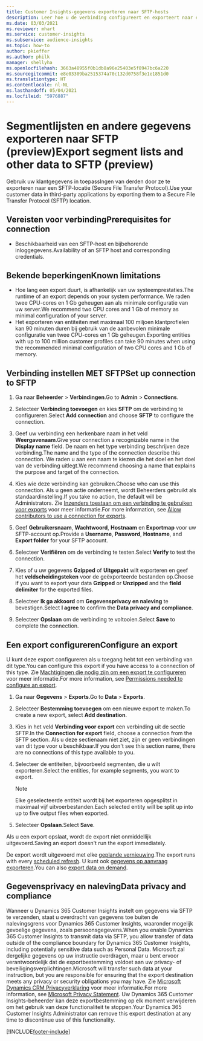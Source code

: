 ```yaml
---
title: Customer Insights-gegevens exporteren naar SFTP-hosts
description: Leer hoe u de verbinding configureert en exporteert naar een SFTP-locatie.
ms.date: 03/03/2021
ms.reviewer: mhart
ms.service: customer-insights
ms.subservice: audience-insights
ms.topic: how-to
author: pkieffer
ms.author: philk
manager: shellyha
ms.openlocfilehash: 3663a48955f0b1db8a96e25403e5f8947bc6a220
ms.sourcegitcommit: e8e03309ba2515374a70c132d0758f3e1e1851d0
ms.translationtype: HT
ms.contentlocale: nl-NL
ms.lasthandoff: 05/04/2021
ms.locfileid: "5976887"
---
```

# <a name="export-segment-lists-and-other-data-to-sftp-preview"></a><span data-ttu-id="4441c-103">Segmentlijsten en andere gegevens exporteren naar SFTP (preview)</span><span class="sxs-lookup"><span data-stu-id="4441c-103">Export segment lists and other data to SFTP (preview)</span></span>

<span data-ttu-id="4441c-104">Gebruik uw klantgegevens in toepassIngen van derden door ze te exporteren naar een SFTP-locatie (Secure File Transfer Protocol).</span><span class="sxs-lookup"><span data-stu-id="4441c-104">Use your customer data in third-party applications by exporting them to a Secure File Transfer Protocol (SFTP) location.</span></span>

## <a name="prerequisites-for-connection"></a><span data-ttu-id="4441c-105">Vereisten voor verbinding</span><span class="sxs-lookup"><span data-stu-id="4441c-105">Prerequisites for connection</span></span>

- <span data-ttu-id="4441c-106">Beschikbaarheid van een SFTP-host en bijbehorende inloggegevens.</span><span class="sxs-lookup"><span data-stu-id="4441c-106">Availability of an SFTP host and corresponding credentials.</span></span>

## <a name="known-limitations"></a><span data-ttu-id="4441c-107">Bekende beperkingen</span><span class="sxs-lookup"><span data-stu-id="4441c-107">Known limitations</span></span>

- <span data-ttu-id="4441c-108">Hoe lang een export duurt, is afhankelijk van uw systeemprestaties.</span><span class="sxs-lookup"><span data-stu-id="4441c-108">The runtime of an export depends on your system performance.</span></span> <span data-ttu-id="4441c-109">We raden twee CPU-cores en 1 Gb geheugen aan als minimale configuratie van uw server.</span><span class="sxs-lookup"><span data-stu-id="4441c-109">We recommend two CPU cores and 1 Gb of memory as minimal configuration of your server.</span></span> 
- <span data-ttu-id="4441c-110">Het exporteren van entiteiten met maximaal 100 miljoen klantprofielen kan 90 minuten duren bij gebruik van de aanbevolen minimale configuratie van twee CPU-cores en 1 Gb geheugen.</span><span class="sxs-lookup"><span data-stu-id="4441c-110">Exporting entities with up to 100 million customer profiles can take 90 minutes when using the recommended minimal configuration of two CPU cores and 1 Gb of memory.</span></span> 

## <a name="set-up-connection-to-sftp"></a><span data-ttu-id="4441c-111">Verbinding instellen MET SFTP</span><span class="sxs-lookup"><span data-stu-id="4441c-111">Set up connection to SFTP</span></span>

1. <span data-ttu-id="4441c-112">Ga naar **Beheerder** > **Verbindingen**.</span><span class="sxs-lookup"><span data-stu-id="4441c-112">Go to **Admin** > **Connections**.</span></span>

1. <span data-ttu-id="4441c-113">Selecteer **Verbinding toevoegen** en kies **SFTP** om de verbinding te configureren.</span><span class="sxs-lookup"><span data-stu-id="4441c-113">Select **Add connection** and choose **SFTP** to configure the connection.</span></span>

1. <span data-ttu-id="4441c-114">Geef uw verbinding een herkenbare naam in het veld **Weergavenaam**.</span><span class="sxs-lookup"><span data-stu-id="4441c-114">Give your connection a recognizable name in the **Display name** field.</span></span> <span data-ttu-id="4441c-115">De naam en het type verbinding beschrijven deze verbinding.</span><span class="sxs-lookup"><span data-stu-id="4441c-115">The name and the type of the connection describe this connection.</span></span> <span data-ttu-id="4441c-116">We raden u aan een naam te kiezen die het doel en het doel van de verbinding uitlegt.</span><span class="sxs-lookup"><span data-stu-id="4441c-116">We recommend choosing a name that explains the purpose and target of the connection.</span></span>

1. <span data-ttu-id="4441c-117">Kies wie deze verbinding kan gebruiken.</span><span class="sxs-lookup"><span data-stu-id="4441c-117">Choose who can use this connection.</span></span> <span data-ttu-id="4441c-118">Als u geen actie onderneemt, wordt Beheerders gebruikt als standaardinstelling.</span><span class="sxs-lookup"><span data-stu-id="4441c-118">If you take no action, the default will be Administrators.</span></span> <span data-ttu-id="4441c-119">Zie [Inzenders toestaan om een verbinding te gebruiken voor exports](connections.md#allow-contributors-to-use-a-connection-for-exports) voor meer informatie.</span><span class="sxs-lookup"><span data-stu-id="4441c-119">For more information, see [Allow contributors to use a connection for exports](connections.md#allow-contributors-to-use-a-connection-for-exports).</span></span>

1. <span data-ttu-id="4441c-120">Geef **Gebruikersnaam**, **Wachtwoord**, **Hostnaam** en **Exportmap** voor uw SFTP-account op.</span><span class="sxs-lookup"><span data-stu-id="4441c-120">Provide a **Username**, **Password**, **Hostname**, and **Export folder** for your SFTP account.</span></span>

1. <span data-ttu-id="4441c-121">Selecteer **Verifiëren** om de verbinding te testen.</span><span class="sxs-lookup"><span data-stu-id="4441c-121">Select **Verify** to test the connection.</span></span>

1. <span data-ttu-id="4441c-122">Kies of u uw gegevens **Gzipped** of **Uitgepakt** wilt exporteren en geef het **veldscheidingsteken** voor de geëxporteerde bestanden op.</span><span class="sxs-lookup"><span data-stu-id="4441c-122">Choose if you want to export your data **Gzipped** or **Unzipped** and the **field delimiter** for the exported files.</span></span>

1. <span data-ttu-id="4441c-123">Selecteer **Ik ga akkoord** om **Gegevensprivacy en naleving** te bevestigen.</span><span class="sxs-lookup"><span data-stu-id="4441c-123">Select **I agree** to confirm the **Data privacy and compliance**.</span></span>

1. <span data-ttu-id="4441c-124">Selecteer **Opslaan** om de verbinding te voltooien.</span><span class="sxs-lookup"><span data-stu-id="4441c-124">Select **Save** to complete the connection.</span></span>

## <a name="configure-an-export"></a><span data-ttu-id="4441c-125">Een export configureren</span><span class="sxs-lookup"><span data-stu-id="4441c-125">Configure an export</span></span>

<span data-ttu-id="4441c-126">U kunt deze export configureren als u toegang hebt tot een verbinding van dit type.</span><span class="sxs-lookup"><span data-stu-id="4441c-126">You can configure this export if you have access to a connection of this type.</span></span> <span data-ttu-id="4441c-127">Zie [Machtigingen die nodig zijn om een export te configureren](export-destinations.md#set-up-a-new-export) voor meer informatie.</span><span class="sxs-lookup"><span data-stu-id="4441c-127">For more information, see [Permissions needed to configure an export](export-destinations.md#set-up-a-new-export).</span></span>

1. <span data-ttu-id="4441c-128">Ga naar **Gegevens** > **Exports**.</span><span class="sxs-lookup"><span data-stu-id="4441c-128">Go to **Data** > **Exports**.</span></span>

1. <span data-ttu-id="4441c-129">Selecteer **Bestemming toevoegen** om een nieuwe export te maken.</span><span class="sxs-lookup"><span data-stu-id="4441c-129">To create a new export, select **Add destination**.</span></span>

1. <span data-ttu-id="4441c-130">Kies in het veld **Verbinding voor export** een verbinding uit de sectie SFTP.</span><span class="sxs-lookup"><span data-stu-id="4441c-130">In the **Connection for export** field, choose a connection from the SFTP section.</span></span> <span data-ttu-id="4441c-131">Als u deze sectienaam niet ziet, zijn er geen verbindingen van dit type voor u beschikbaar.</span><span class="sxs-lookup"><span data-stu-id="4441c-131">If you don't see this section name, there are no connections of this type available to you.</span></span>

1. <span data-ttu-id="4441c-132">Selecteer de entiteiten, bijvoorbeeld segmenten, die u wilt exporteren.</span><span class="sxs-lookup"><span data-stu-id="4441c-132">Select the entities, for example segments, you want to export.</span></span>

   > [!NOTE]
   > <span data-ttu-id="4441c-133">Elke geselecteerde entiteit wordt bij het exporteren opgesplitst in maximaal vijf uitvoerbestanden.</span><span class="sxs-lookup"><span data-stu-id="4441c-133">Each selected entity will be split up into up to five output files when exported.</span></span> 

1. <span data-ttu-id="4441c-134">Selecteer **Opslaan**.</span><span class="sxs-lookup"><span data-stu-id="4441c-134">Select **Save**.</span></span>

<span data-ttu-id="4441c-135">Als u een export opslaat, wordt de export niet onmiddellijk uitgevoerd.</span><span class="sxs-lookup"><span data-stu-id="4441c-135">Saving an export doesn't run the export immediately.</span></span>

<span data-ttu-id="4441c-136">De export wordt uitgevoerd met elke [geplande vernieuwing](system.md#schedule-tab).</span><span class="sxs-lookup"><span data-stu-id="4441c-136">The export runs with every [scheduled refresh](system.md#schedule-tab).</span></span> <span data-ttu-id="4441c-137">U kunt ook [gegevens op aanvraag exporteren](export-destinations.md#run-exports-on-demand).</span><span class="sxs-lookup"><span data-stu-id="4441c-137">You can also [export data on demand](export-destinations.md#run-exports-on-demand).</span></span> 

## <a name="data-privacy-and-compliance"></a><span data-ttu-id="4441c-138">Gegevensprivacy en naleving</span><span class="sxs-lookup"><span data-stu-id="4441c-138">Data privacy and compliance</span></span>

<span data-ttu-id="4441c-139">Wanneer u Dynamics 365 Customer Insights instelt om gegevens via SFTP te verzenden, staat u overdracht van gegevens toe buiten de nalevingsgrens voor Dynamics 365 Customer Insights, waaronder mogelijk gevoelige gegevens, zoals persoonsgegevens.</span><span class="sxs-lookup"><span data-stu-id="4441c-139">When you enable Dynamics 365 Customer Insights to transmit data via SFTP, you allow transfer of data outside of the compliance boundary for Dynamics 365 Customer Insights, including potentially sensitive data such as Personal Data.</span></span> <span data-ttu-id="4441c-140">Microsoft zal dergelijke gegevens op uw instructie overdragen, maar u bent ervoor verantwoordelijk dat de exportbestemming voldoet aan uw privacy- of beveiligingsverplichtingen.</span><span class="sxs-lookup"><span data-stu-id="4441c-140">Microsoft will transfer such data at your instruction, but you are responsible for ensuring that the export destination meets any privacy or security obligations you may have.</span></span> <span data-ttu-id="4441c-141">Zie [Microsoft Dynamics CRM Privacyverklaring](https://go.microsoft.com/fwlink/?linkid=396732) voor meer informatie.</span><span class="sxs-lookup"><span data-stu-id="4441c-141">For more information, see [Microsoft Privacy Statement](https://go.microsoft.com/fwlink/?linkid=396732).</span></span>
<span data-ttu-id="4441c-142">Uw Dynamics 365 Customer Insights-beheerder kan deze exportbestemming op elk moment verwijderen om het gebruik van deze functionaliteit te stoppen.</span><span class="sxs-lookup"><span data-stu-id="4441c-142">Your Dynamics 365 Customer Insights Administrator can remove this export destination at any time to discontinue use of this functionality.</span></span>

[!INCLUDE[footer-include](../includes/footer-banner.md)]

